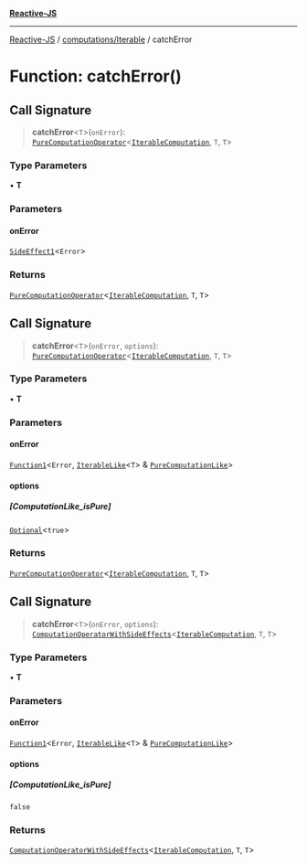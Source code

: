 [**Reactive-JS**](../../../README.md)

***

[Reactive-JS](../../../README.md) / [computations/Iterable](../README.md) / catchError

# Function: catchError()

## Call Signature

> **catchError**\<`T`\>(`onError`): [`PureComputationOperator`](../../type-aliases/PureComputationOperator.md)\<[`IterableComputation`](../interfaces/IterableComputation.md), `T`, `T`\>

### Type Parameters

• **T**

### Parameters

#### onError

[`SideEffect1`](../../../functions/type-aliases/SideEffect1.md)\<`Error`\>

### Returns

[`PureComputationOperator`](../../type-aliases/PureComputationOperator.md)\<[`IterableComputation`](../interfaces/IterableComputation.md), `T`, `T`\>

## Call Signature

> **catchError**\<`T`\>(`onError`, `options`): [`PureComputationOperator`](../../type-aliases/PureComputationOperator.md)\<[`IterableComputation`](../interfaces/IterableComputation.md), `T`, `T`\>

### Type Parameters

• **T**

### Parameters

#### onError

[`Function1`](../../../functions/type-aliases/Function1.md)\<`Error`, [`IterableLike`](../../interfaces/IterableLike.md)\<`T`\> & [`PureComputationLike`](../../interfaces/PureComputationLike.md)\>

#### options

##### [ComputationLike_isPure]

[`Optional`](../../../functions/type-aliases/Optional.md)\<`true`\>

### Returns

[`PureComputationOperator`](../../type-aliases/PureComputationOperator.md)\<[`IterableComputation`](../interfaces/IterableComputation.md), `T`, `T`\>

## Call Signature

> **catchError**\<`T`\>(`onError`, `options`): [`ComputationOperatorWithSideEffects`](../../type-aliases/ComputationOperatorWithSideEffects.md)\<[`IterableComputation`](../interfaces/IterableComputation.md), `T`, `T`\>

### Type Parameters

• **T**

### Parameters

#### onError

[`Function1`](../../../functions/type-aliases/Function1.md)\<`Error`, [`IterableLike`](../../interfaces/IterableLike.md)\<`T`\> & [`PureComputationLike`](../../interfaces/PureComputationLike.md)\>

#### options

##### [ComputationLike_isPure]

`false`

### Returns

[`ComputationOperatorWithSideEffects`](../../type-aliases/ComputationOperatorWithSideEffects.md)\<[`IterableComputation`](../interfaces/IterableComputation.md), `T`, `T`\>
